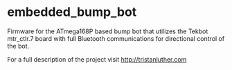 # embedded_bump_bot
Firmware for the ATmega168P based bump bot that utilizes the Tekbot mtr_ctlr.7 board with full Bluetooth communications for directional control of the bot.

For a full description of the project visit http://tristanluther.com
